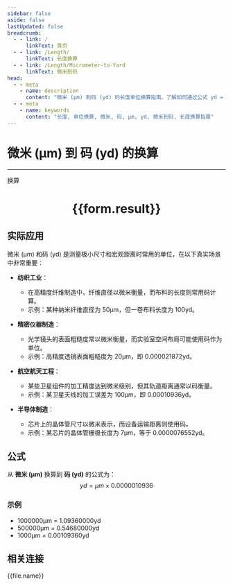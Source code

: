```yaml
---
sidebar: false
aside: false
lastUpdated: false
breadcrumb:
  - - link: /
      linkText: 首页
  - - link: /Length/
      linkText: 长度换算
  - - link: /Length/Micrometer-to-Yard
      linkText: 微米到码
head:
  - - meta
    - name: description
      content: "微米 (μm) 到码 (yd) 的长度单位换算指南。了解如何通过公式 yd = μm × 0.0000010936 换算为码。"
  - - meta
    - name: keywords
      content: "长度, 单位换算, 微米, 码, μm, yd, 微米到码, 长度换算指南"
---
```

# 微米 (μm) 到 码 (yd) 的换算
---
<script setup>
import { onMounted, reactive, inject, ref } from 'vue'
import { NButton, NForm, NFormItem, NInput, NInputNumber, NSelect, NCard, useMessage,NGrid ,NGi } from 'naive-ui'
import { defineClientComponent } from 'vitepress'
import { Length } from '../../files';

const convert = inject('convert')

const form = reactive({
  number: null,
  result: '',
})

const convertHandler = () => {
  if (form.number !== null && !isNaN(form.number)) {
    const convertedValue = parseFloat(form.number) * 0.0000010936
    form.result = `${form.number}μm = ${convertedValue.toFixed(8)}yd`
  } else {
    form.result = '请输入有效的数值。'
  }
}
</script>

<n-form size="large" :model="form">
  <n-form-item label="微米 (μm)">
    <n-input-number v-model:value="form.number" placeholder="输入微米" style="width: 100%" />
  </n-form-item>
  <n-form-item>
    <n-button type="primary" @click="convertHandler" block>换算</n-button>
  </n-form-item>
</n-form>

<n-card  embedded :bordered="false" hoverable>
  <div  style="text-align:center">
    <h1>{{form.result}}</h1>
  </div>
</n-card>

## 实际应用

微米 (μm) 和码 (yd) 是测量极小尺寸和宏观距离时常用的单位，在以下真实场景中非常重要：

- **纺织工业**：
  - 在高精度纤维制造中，纤维直径以微米衡量，而布料的长度则常用码计算。
  - 示例：某种纳米纤维直径为 50μm，但一卷布料长度为 100yd。

- **精密仪器制造**：
  - 光学镜头的表面粗糙度常以微米衡量，而实验室空间布局可能使用码作为单位。
  - 示例：高精度透镜表面粗糙度为 20μm，即 0.000021872yd。

- **航空航天工程**：
  - 某些卫星组件的加工精度达到微米级别，但其轨道距离通常以码衡量。
  - 示例：某卫星天线的加工误差为 100μm，即 0.00010936yd。

- **半导体制造**：
  - 芯片上的晶体管尺寸以微米表示，而设备运输距离则使用码。
  - 示例：某芯片的晶体管栅极长度为 7μm，等于 0.0000076552yd。

## 公式

从 **微米 (μm)** 换算到 **码 (yd)** 的公式为：
$$ yd = μm \times 0.0000010936 $$

### 示例
- 1000000μm = 1.09360000yd
- 500000μm = 0.54680000yd
- 1000μm = 0.00109360yd

## 相关连接
<n-grid x-gap="12" :cols="4">
  <n-gi v-for="(file, index) in Length" :key="index">
    <n-button
      text
      tag="a"
      :href="file.path"
      type="primary"
    >
      {{file.name}}
    </n-button>
  </n-gi>
</n-grid>